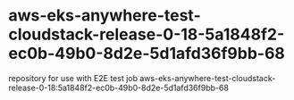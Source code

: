 # aws-eks-anywhere-test-cloudstack-release-0-18-5a1848f2-ec0b-49b0-8d2e-5d1afd36f9bb-68
repository for use with E2E test job aws-eks-anywhere-test-cloudstack-release-0-18:5a1848f2-ec0b-49b0-8d2e-5d1afd36f9bb-68
